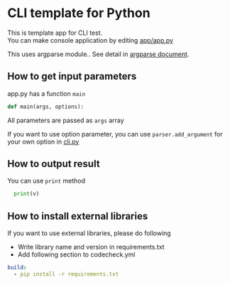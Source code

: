 # CLI template for Python

This is template app for CLI test.  
You can make console application by editing [app/app.py](app/app.py)

This uses argparse module.. See detail in [argparse document](https://docs.python.org/2.7/library/argparse.html).

## How to get input parameters
app.py has a function `main`

``` ruby
def main(args, options):

```

All parameters are passed as `args` array

If you want to use option parameter, you can use `parser.add_argument` for your own option in [cli.py](cli.py)

## How to output result
You can use `print` method

``` python
  print(v)
```

## How to install external libraries
If you want to use external libraries, please do following

- Write library name and version in requirements.txt
- Add following section to codecheck.yml

``` yaml
build:
  - pip install -r requirements.txt
```

